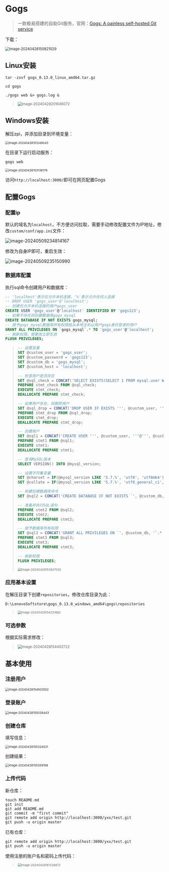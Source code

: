 # Gogs

> 一款极易搭建的自助Git服务，官网：[Gogs: A painless self-hosted Git service](https://gogs.io/)

下载：

<img src="img/Gogs/image-20240428150821029.png" alt="image-20240428150821029" style="zoom:80%;" />

## Linux安装

```
tar -zxvf gogs_0.13.0_linux_amd64.tar.gz

cd gogs

./gogs web &> gogs.log &
```

> <img src="img/Gogs/image-20240428201646072.png" alt="image-20240428201646072" style="zoom: 80%;" />

## Windows安装

解压zpi，并添加目录到环境变量：

<img src="img/Gogs/image-20240428151249043.png" alt="image-20240428151249043" style="zoom:67%;" />

在目录下运行启动服务：

```
gogs web
```

<img src="img/Gogs/image-20240428153138179.png" alt="image-20240428153138179" style="zoom:67%;" />

访问`http://localhost:3000/`即可在网页配置Gogs

## 配置Gogs

### 配置ip

默认的域名为`localhost`，不方便访问拉取，需要手动修改配置文件为IP地址，修改`custom/conf/app.ini`文件：

<img src="img/Gogs/image-20240509234814167.png" alt="image-20240509234814167"  />

修改为自身IP即可，重启生效：

![image-20240509235150990](img/Gogs/image-20240509235150990.png)

### 数据库配置

执行sql命令创建用户和数据库：

```sql
-- 'localhost'表示仅允许本机连接，'%'表示允许任何人连接
-- DROP USER 'gogs_user'@'localhost';
-- 创建仅允许本机连接的用户gogs_user
CREATE USER 'gogs_user'@'localhost' IDENTIFIED BY 'gogs123';
-- 如果不存在则创建数据库gogs_mysql
CREATE DATABASE IF NOT EXISTS gogs_mysql;
-- 授予gogs_mysql数据库所有权限给从本地主机以用户gogs身份登录的用户
GRANT ALL PRIVILEGES ON `gogs_mysql`.* TO 'gogs_user'@'localhost';
-- 刷新权限，使更改立即生效
FLUSH PRIVILEGES;

```

> ```sql
> -- 设置变量
> SET @custom_user = 'gogs_user';
> SET @custom_password = 'gogs123';
> SET @custom_db = 'gogs_mysql';
> SET @custom_host = 'localhost';
> 
> -- 检查用户是否存在
> SET @sql_check = CONCAT('SELECT EXISTS(SELECT 1 FROM mysql.user WHERE User = ''', @custom_user, ''' AND Host = ''', @custom_host, ''')');
> PREPARE stmt_check FROM @sql_check;
> EXECUTE stmt_check;
> DEALLOCATE PREPARE stmt_check;
> 
> -- 如果用户存在，则删除用户
> SET @sql_drop = CONCAT('DROP USER IF EXISTS ''', @custom_user, '''@''', @custom_host, '''');
> PREPARE stmt_drop FROM @sql_drop;
> EXECUTE stmt_drop;
> DEALLOCATE PREPARE stmt_drop;
> 
> -- 创建用户
> SET @sql1 = CONCAT('CREATE USER ''', @custom_user, '''@''', @custom_host, ''' IDENTIFIED BY ''', @custom_password, '''');
> PREPARE stmt1 FROM @sql1;
> EXECUTE stmt1;
> DEALLOCATE PREPARE stmt1;
> 
> -- 查询MySQL版本
> SELECT VERSION() INTO @mysql_version;
> 
> -- 设置字符集变量
> SET @charset = IF(@mysql_version LIKE '5.7.%', 'utf8', 'utf8mb4');
> SET @collate = IF(@mysql_version LIKE '5.7.%', 'utf8_general_ci', 'utf8mb4_general_ci');
> 
> -- 构建创建数据库命令
> SET @sql2 = CONCAT('CREATE DATABASE IF NOT EXISTS `', @custom_db, '` CHARACTER SET ', @charset, ' COLLATE ', @collate);
> 
> -- 准备并执行SQL语句
> PREPARE stmt2 FROM @sql2;
> EXECUTE stmt2;
> DEALLOCATE PREPARE stmt2;
> 
> -- 授予数据库所有权限
> SET @sql3 = CONCAT('GRANT ALL PRIVILEGES ON `', @custom_db, '`.* TO ''', @custom_user, '''@''', @custom_host, '''');
> PREPARE stmt3 FROM @sql3;
> EXECUTE stmt3;
> DEALLOCATE PREPARE stmt3;
> 
> -- 刷新权限
> FLUSH PRIVILEGES;
> 
> ```
>
> <img src="img/Gogs/image-20240428153827053.png" alt="image-20240428153827053" style="zoom:67%;" />



### 应用基本设置

在解压目录下创建`repositories`，修改仓库目录为此：

```
D:\LenovoSoftstore\gogs_0.13.0_windows_amd64\gogs\repositories
```

> <img src="img/Gogs/image-20240428154231682.png" alt="image-20240428154231682" style="zoom:67%;" />

### 可选参数

根据实际需求修改：

> <img src="img/Gogs/image-20240428154402722.png" alt="image-20240428154402722" style="zoom:80%;" />

## 基本使用

### 注册用户

<img src="img/Gogs/image-20240428154933552.png" alt="image-20240428154933552" style="zoom:67%;" />

### 登录账户

<img src="img/Gogs/image-20240428155026443.png" alt="image-20240428155026443" style="zoom:67%;" />

### 创建仓库

填写信息：

<img src="img/Gogs/image-20240428155324531.png" alt="image-20240428155324531" style="zoom:67%;" />

创建结果：

<img src="img/Gogs/image-20240428155359198.png" alt="image-20240428155359198" style="zoom:67%;" />

### 上传代码

新仓库：

```
touch README.md
git init
git add README.md
git commit -m "first commit"
git remote add origin http://localhost:3000/yxx/test.git
git push -u origin master
```

已有仓库：

```
git remote add origin http://localhost:3000/yxx/test.git
git push -u origin master
```

使用注册的账户名和密码上传代码：

> <img src="img/Gogs/image-20240428161228872.png" alt="image-20240428161228872" style="zoom:67%;" />